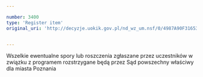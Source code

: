 ```yaml
---

number: 3400
type: 'Register item'
original_uri: 'http://decyzje.uokik.gov.pl/nd_wz_um.nsf/0/4987A90F31653FBDC1257A4B0040FA67?OpenDocument'


---
```


Wszelkie ewentualne spory lub roszczenia zgłaszane przez uczestników w związku z programem rozstrzygane będą przez Sąd powszechny właściwy dla miasta Poznania
